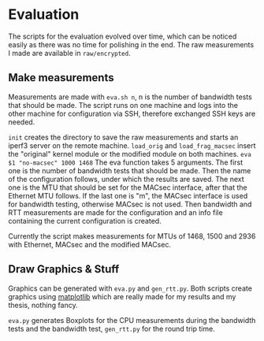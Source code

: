 #  Evaluation
The scripts for the evaluation evolved over time, which can be noticed easily as there was no time for polishing in the end.
The raw measurements I made are available in `raw/encrypted`.

## Make measurements
Measurements are made with `eva.sh n`, n is the number of bandwidth tests that should be made.
The script runs on one machine and logs into the other machine for configuration via SSH, therefore exchanged SSH keys are needed.

`init` creates the directory to save the raw measurements and starts an iperf3 server on the remote machine.
`load_orig` and `load_frag_macsec` insert the "original" kernel module or the modified module on both machines.
`eva $1 "no-macsec" 1000 1468` The eva function takes 5 arguments.
The first one is the number of bandwidth tests that should be made.
Then the name of the configuration follows, under which the results are saved.
The next one is the MTU that should be set for the MACsec interface, after that the Ethernet MTU follows.
If the last one is "m", the MACsec interface is used for bandwidth testing, otherwise MACsec is not used.
Then bandwidth and RTT measurements are made for the configuration and an info file containing the current configuration is created.

Currently the script makes measurements for MTUs of 1468, 1500 and 2936 with Ethernet, MACsec and the modified MACsec.

## Draw Graphics & Stuff
Graphics can be generated with `eva.py` and `gen_rtt.py`.
Both scripts create graphics using [matplotlib]() which are really made for my results and my thesis, nothing fancy.

`eva.py` generates Boxplots for the CPU measurements during the bandwidth tests and the bandwidth test, `gen_rtt.py` for the round trip time.

